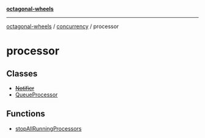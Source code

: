 [**octagonal-wheels**](../../README.md)

***

[octagonal-wheels](../../modules.md) / [concurrency](../README.md) / processor

# processor

## Classes

- [~~Notifier~~](Notifier/README.md)
- [QueueProcessor](QueueProcessor/README.md)

## Functions

- [stopAllRunningProcessors](stopAllRunningProcessors/README.md)
